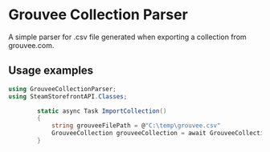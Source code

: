 # Grouvee Collection Parser

A simple parser for .csv file generated when exporting a collection from grouvee.com.


## Usage examples

```cs
using GrouveeCollectionParser;
using SteamStorefrontAPI.Classes;

        static async Task ImportCollection()
        {
			string grouveeFilePath = @"C:\temp\grouvee.csv"
            GrouveeCollection grouveeCollection = await GrouveeCollection.ImportAsync(grouveeFilePath);
        }
```